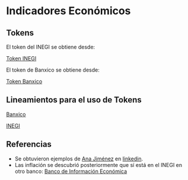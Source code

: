 
# Indicadores Económicos

## Tokens

El token del INEGI se obtiene desde:

[Token INEGI](https://www.inegi.org.mx/app/api/denue/v1/tokenVerify.aspx)

El token de Banxico se obtiene desde:

[Token Banxico](https://www.banxico.org.mx/SieAPIRest/service/v1/)

## Lineamientos para el uso de Tokens

[Banxico](https://www.banxico.org.mx/SieAPIRest/service/v1/doc/limiteConsultas)

[INEGI](https://www.inegi.org.mx/servicios/api_indicadores.html)

## Referencias

- Se obtuvieron ejemplos de [Ana Jiménez](https://www.linkedin.com/in/anajptrader/) en [linkedin](https://www.linkedin.com/posts/anajptrader_descarga-series-del-inegi-con-su-api-python-activity-7118645253913358336-1dTn/).
- Las inflación se descubrió posteriormente que sí está en el INEGI en otro banco: [Banco de Información Económica](http://en.www.inegi.org.mx/app/indicadores/?tm=0)
